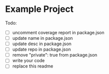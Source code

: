 # Example Project

Todo:

- [ ] uncomment coverage report in package.json
- [ ] update name in package.json
- [ ] update desc in package.json
- [ ] update repo in package.json
- [ ] remove "private": true from package.json
- [ ] write your code
- [ ] replace this readme
